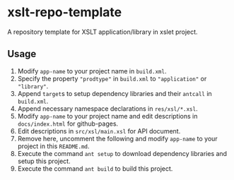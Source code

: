 # xslt-repo-template

A repository template for XSLT application/library in xslet project.

## Usage

1. Modify `app-name` to your project name in `build.xml`.
2. Specify the property `"prodtype"` in `build.xml` to `"application"` or `"library"`.
3. Append `target`s to setup dependency libraries and their `antcall` in `build.xml`.
4. Append necessary namespace declarations in `res/xsl/*.xsl`.
5. Modify `app-name` to your project name and edit descriptions in `docs/index.html` for github-pages.
6. Edit descriptions in `src/xsl/main.xsl` for API document.
7. Remove here, uncomment the following and modify `app-name` to your project in this `README.md`.
8. Execute the command `ant setup` to download dependency libraries and setup this project.
9. Execute the command `ant build` to build this project.

<!--

# [app-name][repo-url] [![Version][ver-image]][api-url] [![Github.io][io-image]][io-url] [![MIT License][mit-image]][mit-url]


## Namespace

`xmlns:prefix="https://github.com/xslet/year/app-name"`


## API

The API document of this program is [here][api-url].


## Usage

The document about usage of app-name is [here][usage-url].


## License

Copyright &copy; 2022-2023 Takayuki Sato

This program is free software under [MIT][mit-url] License.
See the file LICENSE in this distribution for more details.


[repo-url]: https://github.com/xslet/app-name
[io-image]: https://img.shields.io/badge/HP-github.io-ff8888.svg
[io-url]: https://xslet.github.io/app-name
[ver-image]: https://img.shields.io/badge/version-0.1.0-blue.svg
[mit-image]: https://img.shields.io/badge/license-MIT-green.svg
[mit-url]: https://opensource.org/licenses/MIT
[api-url]: https://xslet.github.io/app-name/api/app-name.xml
[usage-url]: https://xslet.github.io/app-name/#usage

-->
